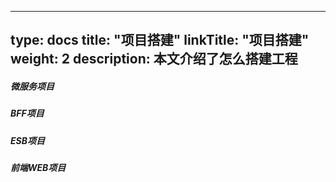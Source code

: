
---
type: docs
title: "项目搭建"
linkTitle: "项目搭建"
weight: 2
description: 本文介绍了怎么搭建工程
---

##### 微服务项目

##### BFF项目

##### ESB项目

##### 前端WEB项目


